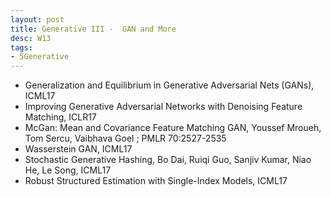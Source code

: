 ```yaml
---
layout: post
title: Generative III -  GAN and More
desc: W13
tags:
- 5Generative
---
```


* Generalization and Equilibrium in Generative Adversarial Nets (GANs),
ICML17
* Improving Generative Adversarial Networks with Denoising Feature
Matching, ICLR17
* McGan: Mean and Covariance Feature Matching GAN, Youssef Mroueh, Tom Sercu, Vaibhava Goel ; PMLR 70:2527-2535
* Wasserstein GAN, ICML17
* Stochastic Generative Hashing, Bo Dai, Ruiqi Guo, Sanjiv Kumar, Niao
He, Le Song, ICML17
* Robust Structured Estimation with Single-Index Models, ICML17
